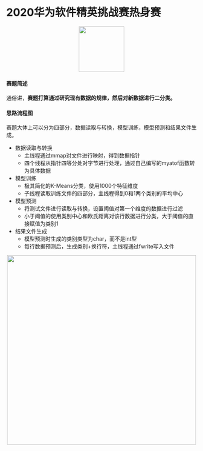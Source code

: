 2020华为软件精英挑战赛热身赛
===============
<div align=center><img src="http://ww1.sinaimg.cn/large/005TJ2c7ly1gdbrs1mg7zj30ep02xq2q.jpg" height="120"/> </div>

#### 赛题简述
通俗讲，**赛题打算通过研究现有数据的规律，然后对新数据进行二分类。**

#### 思路流程图

赛题大体上可以分为四部分，数据读取与转换，模型训练，模型预测和结果文件生成。

* 数据读取与转换
	* 主线程通过mmap对文件进行映射，得到数据指针
	* 四个线程从指针四等分处对字节进行处理，通过自己编写的myatof函数转为具体数据
* 模型训练
	* 极其简化的K-Means分类，使用1000个特征维度
	* 子线程读取训练文件的四部分，主线程得到0和1两个类别的平均中心
* 模型预测
	* 将测试文件进行读取与转换，设置阈值对第一个维度的数据进行过滤
	* 小于阈值的使用类别中心和欧氏距离对该行数据进行分类，大于阈值的直接赋值为类别1
* 结果文件生成
	* 模型预测时生成的类别类型为char，而不是int型
	* 每行数据预测后，生成类别+换行符，主线程通过fwrite写入文件

<div align=center><img src="http://ww1.sinaimg.cn/large/005TJ2c7ly1gdby9l8vc0j30ve0vtadf.jpg" height="500"/> </div>
